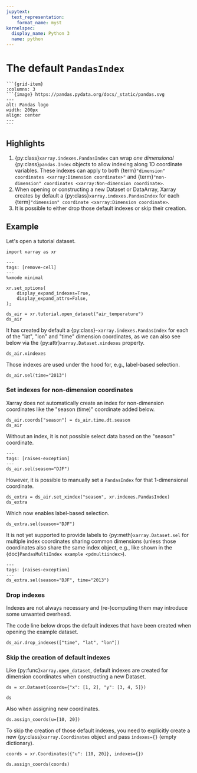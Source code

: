 ```yaml
---
jupytext:
  text_representation:
    format_name: myst
kernelspec:
  display_name: Python 3
  name: python
---
```


# The default `PandasIndex`

````{grid}
```{grid-item}
:columns: 3
```{image} https://pandas.pydata.org/docs/_static/pandas.svg
---
alt: Pandas logo
width: 200px
align: center
---
```
````

## Highlights

1. {py:class}`xarray.indexes.PandasIndex` can wrap _one dimensional_ {py:class}`pandas.Index` objects to allow indexing along 1D coordinate variables. These indexes can apply to both {term}`"dimension" coordinates <xarray:Dimension coordinate>"` and {term}`"non-dimension" coordinates <xarray:Non-dimension coordinate>`.
1. When opening or constructing a new Dataset or DataArray, Xarray creates by default a {py:class}`xarray.indexes.PandasIndex` for each {term}`"dimension" coordinate <xarray:Dimension coordinate>`.
1. It is possible to either drop those default indexes or skip their creation.

## Example

Let's open a tutorial dataset.

```{code-cell} python
import xarray as xr
```

```{code-cell} python
---
tags: [remove-cell]
---
%xmode minimal

xr.set_options(
    display_expand_indexes=True,
    display_expand_attrs=False,
);
```

```{code-cell} python
ds_air = xr.tutorial.open_dataset("air_temperature")
ds_air
```

It has created by default a {py:class}`~xarray.indexes.PandasIndex` for each of
the "lat", "lon" and "time" dimension coordinates, as we can also see below via
the {py:attr}`xarray.Dataset.xindexes` property.

```{code-cell} python
ds_air.xindexes
```

Those indexes are used under the hood for, e.g., label-based selection.

```{code-cell} python
ds_air.sel(time="2013")
```

### Set indexes for non-dimension coordinates

Xarray does not automatically create an index for non-dimension coordinates like
the "season (time)" coordinate added below.

```{code-cell} python
ds_air.coords["season"] = ds_air.time.dt.season
ds_air
```

Without an index, it is not possible select data based on the "season"
coordinate.

```{code-cell} python
---
tags: [raises-exception]
---
ds_air.sel(season="DJF")
```

However, it is possible to manually set a `PandasIndex` for that 1-dimensional
coordinate.

```{code-cell} python
ds_extra = ds_air.set_xindex("season", xr.indexes.PandasIndex)
ds_extra
```

Which now enables label-based selection.

```{code-cell} python
ds_extra.sel(season="DJF")
```

It is not yet supported to provide labels to {py:meth}`xarray.Dataset.sel` for
multiple index coordinates sharing common dimensions (unless those coordinates
also share the same index object, e.g., like shown in the {doc}`PandasMultiIndex example <pdmultiindex>`).

```{code-cell} python
---
tags: [raises-exception]
---
ds_extra.sel(season="DJF", time="2013")
```

### Drop indexes

Indexes are not always necessary and (re-)computing them may introduce some
unwanted overhead.

The code line below drops the default indexes that have been created when
opening the example dataset.

```{code-cell} python
ds_air.drop_indexes(["time", "lat", "lon"])
```

### Skip the creation of default indexes

Like {py:func}`xarray.open_dataset`, default indexes are created for dimension
coordinates when constructing a new Dataset.

```{code-cell} python
ds = xr.Dataset(coords={"x": [1, 2], "y": [3, 4, 5]})

ds
```

Also when assigning new coordinates.

```{code-cell} python
ds.assign_coords(u=[10, 20])
```

To skip the creation of those default indexes, you need to explicitly create a
new {py:class}`xarray.Coordinates` object and pass `indexes={}` (empty
dictionary).

```{code-cell} python
coords = xr.Coordinates({"u": [10, 20]}, indexes={})

ds.assign_coords(coords)
```
